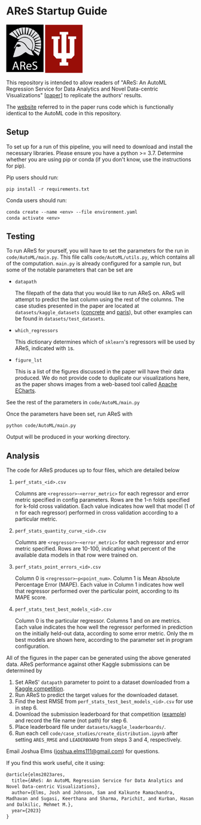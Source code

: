 # AReS Startup Guide

 <img src=".assets/ares_logo.png" alt= 'ares' width=100> <img src=".assets/hoosiers.png" alt= “IU” width=100 height=128>

This repository is intended to allow readers of "AReS: An AutoML Regression Service for Data Analytics and Novel Data-centric Visualizations" \[[paper]()\] to replicate the authors' results.

The [website](https://dalkilic.luddy.indiana.edu/) referred to in the paper runs code which is functionally identical to the AutoML code in this repository.

## Setup
To set up for a run of this pipeline, you will need to download and install the necessary libraries. Please ensure you have a python >= 3.7. Determine whether you are using pip or conda (if you don't know, use the instructions for pip). 

Pip users should run:
```
pip install -r requirements.txt
```

Conda users should run:
```
conda create --name <env> --file environment.yaml
conda activate <env>
```

## Testing
To run AReS for yourself, you will have to set the parameters for the run in `code/AutoML/main.py`. This file calls `code/AutoML/utils.py`, which contains all of the computation. `main.py` is already configured for a sample run, but some of the notable parameters that can be set are

* `datapath`

    The filepath of the data that you would like to run AReS on. AReS will attempt to predict the last column using the rest of the columns. The case studies presented in the paper are located at `datasets/kaggle_datasets` ([concrete](https://www.kaggle.com/competitions/playground-series-s3e9) and [paris](https://www.kaggle.com/competitions/playground-series-s3e6)), but other examples can be found in `datasets/test_datasets`.

* `which_regressors`
    
    This dictionary determines which of `sklearn`'s regressors will be used by AReS, indicated with `1`s.

* `figure_lst`

    This is a list of the figures discussed in the paper will have their data produced. We do not provide code to duplicate our visualizations here, as the paper shows images from a web-based tool called [Apache ECharts](https://echarts.apache.org/en/index.html).

See the rest of the parameters in `code/AutoML/main.py`

Once the parameters have been set, run AReS with
```
python code/AutoML/main.py
```

Output will be produced in your working directory.

## Analysis
The code for AReS produces up to four files, which are detailed below
1. `perf_stats_<id>.csv`
  
    Columns are `<regressor>~<error_metric>` for each regressor and error metric specified in config parameters. Rows are the 1-n folds specified for k-fold cross validation. Each value indicates how well that model (1 of n for each regressor) performed in cross validation according to a particular metric.

2. `perf_stats_quantity_curve_<id>.csv`

    Columns are `<regressor>~<error_metric>` for each regressor and error metric specified. Rows are 10-100, indicating what percent of the available data models in that row were trained on.

3. `perf_stats_point_errors_<id>.csv`

    Column 0 is `<regressor>~p<point_num>`. Column 1 is Mean Absolute Percentage Error (MAPE). Each value in Column 1 indicates how well that regressor performed over the particular point, according to its MAPE score.

4. `perf_stats_test_best_models_<id>.csv`

    Column 0 is the particular regressor. Columns 1 and on are metrics. Each value indicates the how well the regressor performed in prediction on the initially held-out data, according to some error metric. Only the m best models are shown here, according to the parameter set in program configuration.

All of the figures in the paper can be generated using the above generated data. AReS performance against other Kaggle submissions can be determined by
1. Set AReS' `datapath` parameter to point to a dataset downloaded from a [Kaggle competition](https://www.kaggle.com/competitions). 
2. Run AReS to predict the target values for the downloaded dataset.
3. Find the best RMSE from `perf_stats_test_best_models_<id>.csv` for use in step 6.
4. Download the submission leaderboard for that competition ([example](https://www.kaggle.com/competitions/playground-series-s3e9/leaderboard)) and record the file name (not path) for step 6. 
5. Place leaderboard file under `datasets/kaggle_leaderboards/`.
6. Run each cell `code/case_studies/create_distribution.ipynb` after setting `ARES_RMSE` and `LEADERBOARD` from steps 3 and 4, respectively.

Email Joshua Elms (joshua.elms111@gmail.com) for questions.

If you find this work useful, cite it using:
```
@article{elms2023ares,
  title={AReS: An AutoML Regression Service for Data Analytics and Novel Data-centric Visualizations},
  author={Elms, Josh and Johnson, Sam and Kalkunte Ramachandra, Madhavan and Sugasi, Keerthana and Sharma, Parichit, and Kurban, Hasan and Dalkilic, Mehmet M.},
  year={2023}
}
```